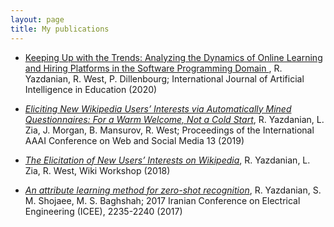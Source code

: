 ```yaml
---
layout: page
title: My publications
---
```


- [ Keeping Up with the Trends: Analyzing the Dynamics of Online Learning and Hiring Platforms in the Software Programming Domain ](https://link.springer.com/article/10.1007/s40593-020-00231-1), R. Yazdanian, R. West, P. Dillenbourg; International Journal of Artificial Intelligence in Education (2020)

- [_Eliciting New Wikipedia Users’ Interests via Automatically Mined Questionnaires: For a Warm Welcome, Not a Cold Start_](https://www.aaai.org/ojs/index.php/ICWSM/article/view/3251), R. Yazdanian, L. Zia, J. Morgan, B. Mansurov, R. West; Proceedings of the International AAAI Conference on Web and Social Media 13 (2019)

- [_The Elicitation of New Users’ Interests on Wikipedia_](http://wikiworkshop.org/2018/papers/wikiworkshop2018_paper_24.pdf), R. Yazdanian, L. Zia, R. West, Wiki Workshop (2018)

- [_An attribute learning method for zero-shot recognition_](https://ieeexplore.ieee.org/abstract/document/7985434/), R. Yazdanian, S. M. Shojaee, M. S. Baghshah; 2017 Iranian Conference on Electrical Engineering (ICEE), 2235-2240 (2017)
